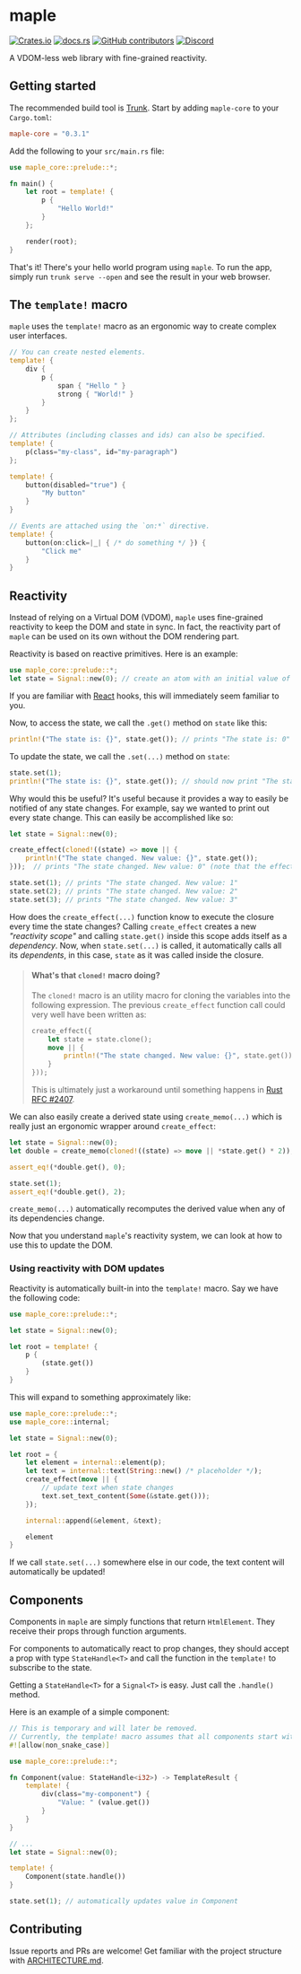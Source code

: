 # maple

[![Crates.io](https://img.shields.io/crates/v/maple-core)](https://crates.io/crates/maple-core)
[![docs.rs](https://img.shields.io/docsrs/maple-core?color=blue&label=docs.rs)](https://docs.rs/maple-core)
[![GitHub contributors](https://img.shields.io/github/contributors/lukechu10/maple)](https://github.com/lukechu10/maple/graphs/contributors)
[![Discord](https://img.shields.io/discord/820400041332179004?label=discord)](https://discord.gg/vDwFUmm6mU)

A VDOM-less web library with fine-grained reactivity.

## Getting started

The recommended build tool is [Trunk](https://trunkrs.dev/).
Start by adding `maple-core` to your `Cargo.toml`:

```toml
maple-core = "0.3.1"
```

Add the following to your `src/main.rs` file:

```rust
use maple_core::prelude::*;

fn main() {
    let root = template! {
        p {
            "Hello World!"
        }
    };

    render(root);
}
```

That's it! There's your hello world program using `maple`. To run the app, simply run `trunk serve --open` and see the result in your web browser.

## The `template!` macro

`maple` uses the `template!` macro as an ergonomic way to create complex user interfaces.

```rust
// You can create nested elements.
template! {
    div {
        p {
            span { "Hello " }
            strong { "World!" }
        }
    }
};

// Attributes (including classes and ids) can also be specified.
template! {
    p(class="my-class", id="my-paragraph")
};

template! {
    button(disabled="true") {
        "My button"
    }
}

// Events are attached using the `on:*` directive.
template! {
    button(on:click=|_| { /* do something */ }) {
        "Click me"
    }
}
```

## Reactivity

Instead of relying on a Virtual DOM (VDOM), `maple` uses fine-grained reactivity to keep the DOM and state in sync.
In fact, the reactivity part of `maple` can be used on its own without the DOM rendering part.

Reactivity is based on reactive primitives. Here is an example:

```rust
use maple_core::prelude::*;
let state = Signal::new(0); // create an atom with an initial value of 0
```

If you are familiar with [React](https://reactjs.org/) hooks, this will immediately seem familiar to you.

Now, to access the state, we call the `.get()` method on `state` like this:

```rust
println!("The state is: {}", state.get()); // prints "The state is: 0"
```

To update the state, we call the `.set(...)` method on `state`:

```rust
state.set(1);
println!("The state is: {}", state.get()); // should now print "The state is: 0"
```

Why would this be useful? It's useful because it provides a way to easily be notified of any state changes.
For example, say we wanted to print out every state change. This can easily be accomplished like so:

```rust
let state = Signal::new(0);

create_effect(cloned!((state) => move || {
    println!("The state changed. New value: {}", state.get());
}));  // prints "The state changed. New value: 0" (note that the effect is always executed at least 1 regardless of state changes)

state.set(1); // prints "The state changed. New value: 1"
state.set(2); // prints "The state changed. New value: 2"
state.set(3); // prints "The state changed. New value: 3"
```

How does the `create_effect(...)` function know to execute the closure every time the state changes?
Calling `create_effect` creates a new _"reactivity scope"_ and calling `state.get()` inside this scope adds itself as a _dependency_.
Now, when `state.set(...)` is called, it automatically calls all its _dependents_, in this case, `state` as it was called inside the closure.

> #### What's that `cloned!` macro doing?
>
> The `cloned!` macro is an utility macro for cloning the variables into the following expression. The previous `create_effect` function call could very well have been written as:
>
> ```rust
> create_effect({
>     let state = state.clone();
>     move || {
>         println!("The state changed. New value: {}", state.get());
>     }
> }));
> ```
>
> This is ultimately just a workaround until something happens in [Rust RFC #2407](https://github.com/rust-lang/rfcs/issues/2407).

We can also easily create a derived state using `create_memo(...)` which is really just an ergonomic wrapper around `create_effect`:

```rust
let state = Signal::new(0);
let double = create_memo(cloned!((state) => move || *state.get() * 2));

assert_eq!(*double.get(), 0);

state.set(1);
assert_eq!(*double.get(), 2);
```

`create_memo(...)` automatically recomputes the derived value when any of its dependencies change.

Now that you understand `maple`'s reactivity system, we can look at how to use this to update the DOM.

### Using reactivity with DOM updates

Reactivity is automatically built-in into the `template!` macro. Say we have the following code:

```rust
use maple_core::prelude::*;

let state = Signal::new(0);

let root = template! {
    p {
        (state.get())
    }
}
```

This will expand to something approximately like:

```rust
use maple_core::prelude::*;
use maple_core::internal;

let state = Signal::new(0);

let root = {
    let element = internal::element(p);
    let text = internal::text(String::new() /* placeholder */);
    create_effect(move || {
        // update text when state changes
        text.set_text_content(Some(&state.get()));
    });

    internal::append(&element, &text);

    element
}
```

If we call `state.set(...)` somewhere else in our code, the text content will automatically be updated!

## Components

Components in `maple` are simply functions that return `HtmlElement`.
They receive their props through function arguments.

For components to automatically react to prop changes, they should accept a prop with type `StateHandle<T>` and call the function in the `template!` to subscribe to the state.

Getting a `StateHandle<T>` for a `Signal<T>` is easy. Just call the `.handle()` method.

Here is an example of a simple component:

```rust
// This is temporary and will later be removed.
// Currently, the template! macro assumes that all components start with an uppercase character.
#![allow(non_snake_case)]

use maple_core::prelude::*;

fn Component(value: StateHandle<i32>) -> TemplateResult {
    template! {
        div(class="my-component") {
            "Value: " (value.get())
        }
    }
}

// ...
let state = Signal::new(0);

template! {
    Component(state.handle())
}

state.set(1); // automatically updates value in Component
```

## Contributing

Issue reports and PRs are welcome!
Get familiar with the project structure with [ARCHITECTURE.md](https://github.com/lukechu10/maple/blob/master/ARCHITECTURE.md).
